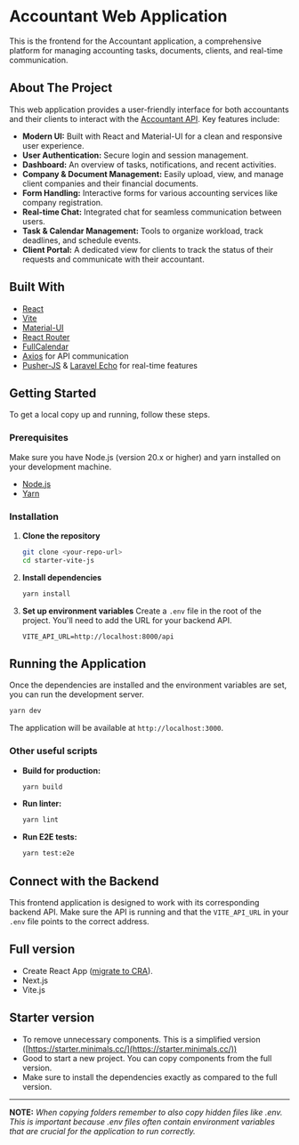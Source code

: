 # Accountant Web Application

This is the frontend for the Accountant application, a comprehensive platform for managing accounting tasks, documents, clients, and real-time communication.

## About The Project

This web application provides a user-friendly interface for both accountants and their clients to interact with the [Accountant API](<link-to-your-backend-repo>). Key features include:

*   **Modern UI:** Built with React and Material-UI for a clean and responsive user experience.
*   **User Authentication:** Secure login and session management.
*   **Dashboard:** An overview of tasks, notifications, and recent activities.
*   **Company & Document Management:** Easily upload, view, and manage client companies and their financial documents.
*   **Form Handling:** Interactive forms for various accounting services like company registration.
*   **Real-time Chat:** Integrated chat for seamless communication between users.
*   **Task & Calendar Management:** Tools to organize workload, track deadlines, and schedule events.
*   **Client Portal:** A dedicated view for clients to track the status of their requests and communicate with their accountant.

## Built With

*   [React](https://reactjs.org/)
*   [Vite](https://vitejs.dev/)
*   [Material-UI](https://mui.com/)
*   [React Router](https://reactrouter.com/)
*   [FullCalendar](https://fullcalendar.io/)
*   [Axios](https://axios-http.com/) for API communication
*   [Pusher-JS](https://pusher.com/docs/channels/getting_started/javascript/) & [Laravel Echo](https://laravel.com/docs/11.x/broadcasting#installing-laravel-echo) for real-time features

## Getting Started

To get a local copy up and running, follow these steps.

### Prerequisites

Make sure you have Node.js (version 20.x or higher) and yarn installed on your development machine.

*   [Node.js](https://nodejs.org/)
*   [Yarn](https://yarnpkg.com/)

### Installation

1.  **Clone the repository**
    ```sh
    git clone <your-repo-url>
    cd starter-vite-js
    ```

2.  **Install dependencies**
    ```sh
    yarn install
    ```

3.  **Set up environment variables**
    Create a `.env` file in the root of the project. You'll need to add the URL for your backend API.
    ```
    VITE_API_URL=http://localhost:8000/api
    ```

## Running the Application

Once the dependencies are installed and the environment variables are set, you can run the development server.

```sh
yarn dev
```
The application will be available at `http://localhost:3000`.

### Other useful scripts

*   **Build for production:**
    ```sh
    yarn build
    ```
*   **Run linter:**
    ```sh
    yarn lint
    ```
*   **Run E2E tests:**
    ```sh
    yarn test:e2e
    ```

## Connect with the Backend

This frontend application is designed to work with its corresponding backend API. Make sure the API is running and that the `VITE_API_URL` in your `.env` file points to the correct address.

## Full version

- Create React App ([migrate to CRA](https://docs.minimals.cc/migrate-to-cra/)).
- Next.js
- Vite.js

## Starter version

- To remove unnecessary components. This is a simplified version ([https://starter.minimals.cc/](https://starter.minimals.cc/))
- Good to start a new project. You can copy components from the full version.
- Make sure to install the dependencies exactly as compared to the full version.

---

**NOTE:**
_When copying folders remember to also copy hidden files like .env. This is important because .env files often contain environment variables that are crucial for the application to run correctly._
